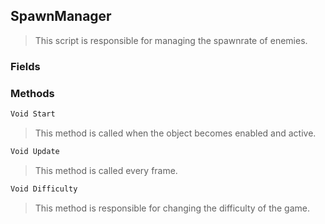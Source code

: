 ## SpawnManager
> This script is responsible for managing the spawnrate of enemies.
### Fields

### Methods
```cs
Void Start
```
> This method is called when the object becomes enabled and active.
```cs
Void Update
```
> This method is called every frame.
```cs
Void Difficulty
```
> This method is responsible for changing the difficulty of the game.

